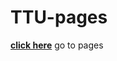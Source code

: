 # TTU-pages
 
**[click here](https://jerry762.github.io/TTU-pages/pages/20220221/pages/20220221/index.html)** go to pages